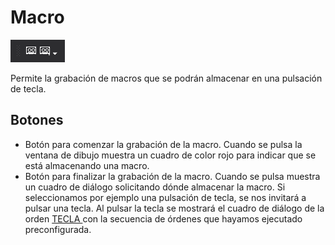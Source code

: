 # Macro

![Barra de herramientas Macro](../../../../.gitbook/assets/Macro.PNG)

Permite la grabación de macros que se podrán almacenar en una pulsación de tecla.

## Botones

* Botón para comenzar la grabación de la macro. Cuando se pulsa la ventana de dibujo muestra un cuadro de color rojo para indicar que se está almacenando una macro.
* Botón para finalizar la grabación de la macro. Cuando se pulsa muestra un cuadro de diálogo solicitando dónde almacenar la macro.  Si seleccionamos por ejemplo una pulsación de tecla, se nos invitará a pulsar una tecla. Al pulsar la tecla se mostrará el cuadro de diálogo de la orden [TECLA ](../ventana-de-dibujo/ordenes/t/tecla.md)con la secuencia de órdenes que hayamos ejecutado preconfigurada.
